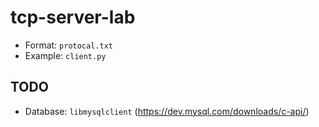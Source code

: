 # tcp-server-lab

* Format: `protocal.txt`
* Example: `client.py`

## TODO

* Database: `libmysqlclient` (https://dev.mysql.com/downloads/c-api/)
